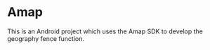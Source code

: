 # Amap
This is an Android project which uses the Amap SDK to develop the geography fence function.

